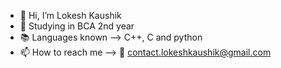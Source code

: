 - 👋 Hi, I’m Lokesh Kaushik
- 🌱 Studying in BCA 2nd year
- 📚 Languages known --> C++, C and python
- 📫 How to reach me --> 📧 contact.lokeshkaushik@gmail.com

<!---
l-kaushik/l-kaushik is a ✨ special ✨ repository because its `README.md` (this file) appears on your GitHub profile.
You can click the Preview link to take a look at your changes.
--->
